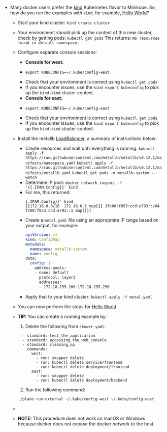 - Many docker users prefer the [kind](https://kind.sigs.k8s.io/) Kubernetes flavor to Minikube. So, how do you run the examples with `kind`, for example, [Hello World](https://github.com/skupperproject/skupper-example-hello-world)?
	- Start your kind cluster:
	  `kind create cluster`
	- Your  environment should pick up the context of this new cluster, check by getting pods:
	  `kubectl get pods`
	  This returns:
	  `No resources found in default namespace.`
	- Configure separate console sessions:
		- **Console for west:**
		- ```
		  export KUBECONFIG=~/.kube/config-west
		  ```
		- Check that your environment is correct using `kubectl get pods`
		- If you encounter issues, use the `kind export kubeconfig` to pick up the `kind-kind` cluster context.
		- **Console for east:**
		- ```
		  export KUBECONFIG=~/.kube/config-east
		  ```
		- Check that your environment is correct using `kubectl get pods`
		- If you encounter issues, use the `kind export kubeconfig` to pick up the `kind-kind` cluster context.
	- Install  the metallb [LoadBalancer](https://kind.sigs.k8s.io/docs/user/loadbalancer/), a summary of instructions below:
		- Create resources and wait until everything is running:
		  `kubectl apply -f https://raw.githubusercontent.com/metallb/metallb/v0.12.1/manifests/namespace.yaml`
		  `kubectl apply -f https://raw.githubusercontent.com/metallb/metallb/v0.12.1/manifests/metallb.yaml`
		  `kubectl get pods -n metallb-system --watch`
		- Determine IP pool:
		  `docker network inspect -f '{{.IPAM.Config}}' kind`
		- For me, this returned:
		  ```
		  {.IPAM.Config}}' kind
		  [{172.18.0.0/16  172.18.0.1 map[]} {fc00:f853:ccd:e793::/64  fc00:f853:ccd:e793::1 map[]}]
		  ```
		- Create a `metal.yaml` file using an appropriate IP range based on your output, for example:
		  ```yaml
		  apiVersion: v1
		  kind: ConfigMap
		  metadata:
		    namespace: metallb-system
		    name: config
		  data:
		    config: |
		      address-pools:
		      - name: default
		        protocol: layer2
		        addresses:
		        - 172.18.255.200-172.18.255.250
		  
		  ```
		- Apply that to your kind cluster:
		  `kubectl apply -f metal.yaml`
	- You can now perform the steps for [Hello World](https://github.com/skupperproject/skupper-example-hello-world).
	- **TIP:** You can create a running example by:
	  1. Delete the following from `skewer.yaml`:
	  
	  ```
	    - standard: test_the_application
	    - standard: accessing_the_web_console
	    - standard: cleaning_up
	      commands:
	        west:
	          - run: skupper delete
	          - run: kubectl delete service/frontend
	          - run: kubectl delete deployment/frontend
	        east:
	          - run: skupper delete
	          - run: kubectl delete deployment/backend
	  ```
	  2. Run the following command:
	  
	  `./plano run-external ~/.kube/config-west ~/.kube/config-east`
	-
	- **NOTE:** This procedure does not work on macOS or Windows  because docker does not expose the docker network to the host.